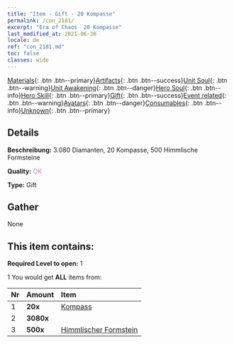 ```yaml
---
title: "Item - Gift - 20 Kompasse"
permalink: /con_2181/
excerpt: "Era of Chaos  20 Kompasse"
last_modified_at: 2021-06-30
locale: de
ref: "con_2181.md"
toc: false
classes: wide
---
```

 [Materials](/ItemsDE/){: .btn .btn--primary}[Artifacts](/ItemsDE/Artifacts/){: .btn .btn--success}[Unit Soul](/ItemsDE/UnitSoul/){: .btn .btn--warning}[Unit Awakening](/ItemsDE/UnitAwakening/){: .btn .btn--danger}[Hero Soul](/ItemsDE/HeroSoul/){: .btn .btn--info}[Hero Skill](/ItemsDE/HeroSkill/){: .btn .btn--primary}[Gift](/ItemsDE/Gift/){: .btn .btn--success}[Event related](/ItemsDE/Events/){: .btn .btn--warning}[Avatars](/ItemsDE/Avatars/){: .btn .btn--danger}[Consumables](/ItemsDE/Consumables/){: .btn .btn--info}[Unknown](/ItemsDE/Unknown/){: .btn .btn--primary}

## Details
 **Beschreibung:** 3.080 Diamanten, 20 Kompasse, 500 Himmlische Formsteine

 **Quality:** <span style="color: #DA70D6">OK</span>

 **Type:** Gift

## Gather

  None

## This item contains:

 **Required Level to open:** 1

 1 You would get **ALL** items  from:

  | Nr | Amount |     Item    |
  |:---|:-------|:------------|
  | 1 |  **20x** | [Kompass](/de/Items/con_2183/) |  | 
  | 2 |  **3080x** | <i class="fas fa-gem"/> |  | 
  | 3 |  **500x** | [Himmlischer Formstein](/ItemsDE/art_188/) |  | 
